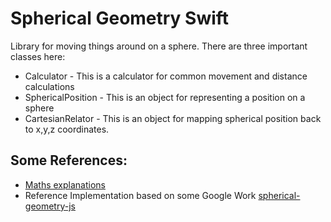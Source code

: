 # Spherical Geometry Swift

Library for moving things around on a sphere. There are three important classes here:

- Calculator - This is a calculator for common movement and distance calculations
- SphericalPosition - This is an object for representing a position on a sphere
- CartesianRelator - This is an object for mapping spherical position back to x,y,z coordinates.

## Some References:

- [Maths explanations](https://www.movable-type.co.uk/scripts/latlong.html)
- Reference Implementation based on some Google Work [spherical-geometry-js](https://github.com/NotWoods/spherical-geometry-js)
